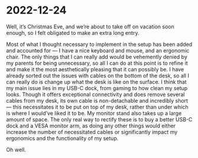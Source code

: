 2022-12-24
========================
Well, it’s Christmas Eve, and we’re about to take off on vacation soon enough, so I felt obligated to make an extra long entry.

Most of what I thought necessary to implement in the setup has been added and accounted for — I have a nice keyboard and mouse, and an ergonomic chair. The only things that I can really add would be vehemently denied by my parents for being unnecessary, so all I can do at this point is to refine it and make it the most aesthetically pleasing that it can possibly be. I have already sorted out the issues with cables on the bottom of the desk, so all I can really do is change up what the desk is like on the surface. I think that my main issue lies in my USB-C dock, from gaming to how clean my setup looks. Though it offers exceptional connectivity and does remove several cables from my desk, its own cable is non-detachable and incredibly short — this necessitates it to be put on top of my desk, rather than under which is where I would’ve liked it to be. My monitor stand also takes up a large amount of space. The only real way to rectify these is to buy a better USB-C dock and a VESA monitor arm, as doing any other things would either increase the number of necessitated cables or significantly impact my ergonomics and the functionality of my setup.

Oh well.


